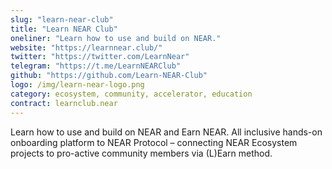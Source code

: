```yaml
---
slug: "learn-near-club"
title: "Learn NEAR Club"
oneliner: "Learn how to use and build on NEAR."
website: "https://learnnear.club/"
twitter: "https://twitter.com/LearnNear"
telegram: "https://t.me/LearnNEARClub"
github: "https://github.com/Learn-NEAR-Club"
logo: /img/learn-near-logo.png
category: ecosystem, community, accelerator, education
contract: learnclub.near
---
```


Learn how to use and build on NEAR and Earn NEAR. 
All inclusive hands-on onboarding platform to NEAR Protocol – connecting NEAR Ecosystem projects to pro-active community members via (L)Earn method.
